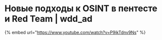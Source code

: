 # Новые подходы к OSINT в пентесте и Red Team | wdd\_ad

{% embed url="https://www.youtube.com/watch?v=P9ikTdnv9Ns" %}

